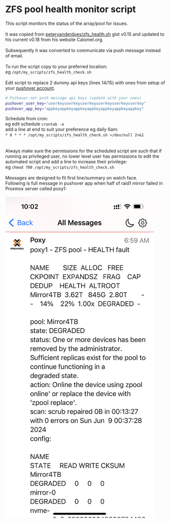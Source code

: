 # ZFS pool health monitor script<br>
This script monitors the status of the array/pool for issues.<br><br>
It was copied from [petervanderdoes/zfs_health.sh](https://gist.github.com/petervanderdoes/bd6660302404ed5b094d) gist v0.15 and updated to his current v0.18 from his website Calomel.org.<br><br>
Subsequently it was converted to communicate via push message instead of email.<br><br>
To run the script copy to your preferred location:<br>
eg `/opt/my_scripts/zfs_health_check.sh`<br><br>
Edit script to replace 2 dummy api keys (lines 14/15) with ones from setup of your [pushover account](https://github.com/bnchk/UbuntuAutomation/tree/main/push-message-setup).<br>
```bash
# Pushover.net push message api keys (update with your ones)
pushover_user_key="userkeyuserkeyuserkeyuserkeyuserkeyuserkey"
pushover_app_key="appkeyappkeyappkeyappkeyappkeyappkeyappkey"
```
Schedule from cron:<br>
eg edit schedule `crontab -e`<br>
add a line at end to suit your preference eg daily 6am:<br>
`* 6 * * * /opt/my_scripts/zfs_health_check.sh >/dev/null 2>&1`<br><br>
<br>
Always make sure the permissions for the scheduled script are such that if running as privileged user, no lower level user has permissions to edit the automated script and add a line to increase their privilege:<br>
eg `chmod 700 /opt/my_scripts/zfs_health_check.sh`<br><br>
Messages are designed to fit first line/summary on watch face.<br>
Following is full message in pushover app when half of raid1 mirror failed in Proxmox server called poxy1:<br><br>
![example](./assets/zfs_fail_msg.png) <br>
